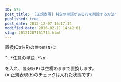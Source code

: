 ```yaml
---
ID: 575
post_title: '[正規表現] 特定の単語がある行を削除する方法'
published: true
post_date: 2012-12-07 16:17:14
modified_date: 2016-02-19 14:42:01
slug: 20121207161714.html
---
```

<p><!--more--></p>
<p>置換(Ctrl+R)の<code>置換前(N)</code>に</p>
<pre>^.*任意の単語.*\n</pre>
<p>を入れ、<code>置換後(P)</code>は空欄のままで置換します。<br />
<span class="text-muted">(※ 正規表現(E)のチェックは入れた状態です)</span></p>